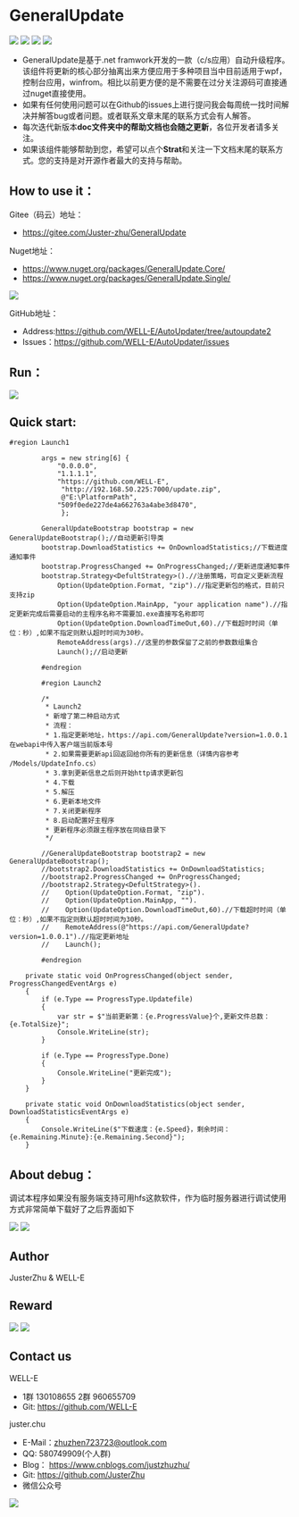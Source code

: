 # GeneralUpdate #
![](https://img.shields.io/badge/GeneralUpdate.Core.Vsersion-2.2.0-green)
![](https://img.shields.io/badge/GeneralUpdate.Single.Vsersion-1.0.0-green)
![](https://img.shields.io/github/license/WELL-E/AutoUpdater?color=blue)
![](https://img.shields.io/github/stars/WELL-E/AutoUpdater?color=blue)

- GeneralUpdate是基于.net framwork开发的一款（c/s应用）自动升级程序。该组件将更新的核心部分抽离出来方便应用于多种项目当中目前适用于wpf，控制台应用，winfrom。相比以前更方便的是不需要在过分关注源码可直接通过nuget直接使用。
- 如果有任何使用问题可以在Github的issues上进行提问我会每周统一找时间解决并解答bug或者问题。或者联系文章末尾的联系方式会有人解答。
- 每次迭代新版本**doc文件夹中的帮助文档也会随之更新**，各位开发者请多关注。
- 如果该组件能够帮助到您，希望可以点个**Strat**和关注一下文档末尾的联系方式。您的支持是对开源作者最大的支持与帮助。


## How to use it： ##
Gitee（码云）地址：

- https://gitee.com/Juster-zhu/GeneralUpdate

Nuget地址：

- https://www.nuget.org/packages/GeneralUpdate.Core/
- https://www.nuget.org/packages/GeneralUpdate.Single/

![](https://github.com/WELL-E/AutoUpdater/blob/autoupdate2/imgs/nuget.jpg)

GitHub地址：
 
- Address:https://github.com/WELL-E/AutoUpdater/tree/autoupdate2
- Issues：https://github.com/WELL-E/AutoUpdater/issues


## Run： ##
![](https://img2020.cnblogs.com/blog/1214710/202005/1214710-20200503171309275-1921529733.png)


## Quick start: ##

    #region Launch1

            args = new string[6] {
                "0.0.0.0",
                "1.1.1.1",
                "https://github.com/WELL-E",
                 "http://192.168.50.225:7000/update.zip",
                 @"E:\PlatformPath",
                "509f0ede227de4a662763a4abe3d8470",
                 };

            GeneralUpdateBootstrap bootstrap = new GeneralUpdateBootstrap();//自动更新引导类
            bootstrap.DownloadStatistics += OnDownloadStatistics;//下载进度通知事件
            bootstrap.ProgressChanged += OnProgressChanged;//更新进度通知事件
            bootstrap.Strategy<DefultStrategy>().//注册策略，可自定义更新流程
                Option(UpdateOption.Format, "zip").//指定更新包的格式，目前只支持zip
                Option(UpdateOption.MainApp, "your application name").//指定更新完成后需要启动的主程序名称不需要加.exe直接写名称即可
                Option(UpdateOption.DownloadTimeOut,60).//下载超时时间（单位：秒）,如果不指定则默认超时时间为30秒。
                RemoteAddress(args).//这里的参数保留了之前的参数数组集合
                Launch();//启动更新

            #endregion

            #region Launch2

            /*
             * Launch2
             * 新增了第二种启动方式
             * 流程：
             * 1.指定更新地址，https://api.com/GeneralUpdate?version=1.0.0.1 在webapi中传入客户端当前版本号
             * 2.如果需要更新api回返回给你所有的更新信息（详情内容参考 /Models/UpdateInfo.cs）
             * 3.拿到更新信息之后则开始http请求更新包
             * 4.下载
             * 5.解压
             * 6.更新本地文件
             * 7.关闭更新程序
             * 8.启动配置好主程序
             * 更新程序必须跟主程序放在同级目录下
             */

            //GeneralUpdateBootstrap bootstrap2 = new GeneralUpdateBootstrap();
            //bootstrap2.DownloadStatistics += OnDownloadStatistics;
            //bootstrap2.ProgressChanged += OnProgressChanged;
            //bootstrap2.Strategy<DefultStrategy>().
            //    Option(UpdateOption.Format, "zip").
            //    Option(UpdateOption.MainApp, "").
			//	  Option(UpdateOption.DownloadTimeOut,60).//下载超时时间（单位：秒）,如果不指定则默认超时时间为30秒。
            //    RemoteAddress(@"https://api.com/GeneralUpdate?version=1.0.0.1").//指定更新地址
            //    Launch();

            #endregion

        private static void OnProgressChanged(object sender, ProgressChangedEventArgs e)
        {
            if (e.Type == ProgressType.Updatefile)
            {
                var str = $"当前更新第：{e.ProgressValue}个,更新文件总数：{e.TotalSize}";
                Console.WriteLine(str);
            }

            if (e.Type == ProgressType.Done)
            {
                Console.WriteLine("更新完成");
            }
        }

        private static void OnDownloadStatistics(object sender, DownloadStatisticsEventArgs e)
        {
            Console.WriteLine($"下载速度：{e.Speed}，剩余时间：{e.Remaining.Minute}:{e.Remaining.Second}");
        }

## About debug： ##

调试本程序如果没有服务端支持可用hfs这款软件，作为临时服务器进行调试使用方式非常简单下载好了之后界面如下

![](https://img2020.cnblogs.com/blog/1214710/202005/1214710-20200517175400462-1015101986.png)
![](https://github.com/WELL-E/AutoUpdater/blob/autoupdate2/imgs/hfs.jpg)

## Author ##
JusterZhu & WELL-E

## Reward ##
![](https://github.com/WELL-E/AutoUpdater/blob/autoupdate2/imgs/alipay2.png)
![](https://github.com/WELL-E/AutoUpdater/blob/autoupdate2/imgs/vx2.png)

## Contact us ##

WELL-E

- 1群 130108655 2群 960655709
- Git: https://github.com/WELL-E

juster.chu

- E-Mail：zhuzhen723723@outlook.com
- QQ: 580749909(个人群)
- Blog： https://www.cnblogs.com/justzhuzhu/
- Git: https://github.com/JusterZhu
- 微信公众号

![](https://img2020.cnblogs.com/i-beta/1214710/202003/1214710-20200302173106033-1322582358.png)